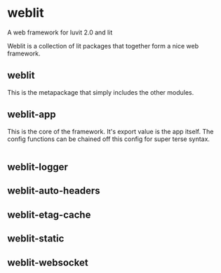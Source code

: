 # weblit

A web framework for luvit 2.0 and lit

Weblit is a collection of lit packages that together form a nice web framework.

## weblit

This is the metapackage that simply includes the other modules.

## weblit-app

This is the core of the framework.  It's export value is the app itself.  The
config functions can be chained off this config for super terse syntax.

```lua
```

## weblit-logger

## weblit-auto-headers

## weblit-etag-cache

## weblit-static

## weblit-websocket
